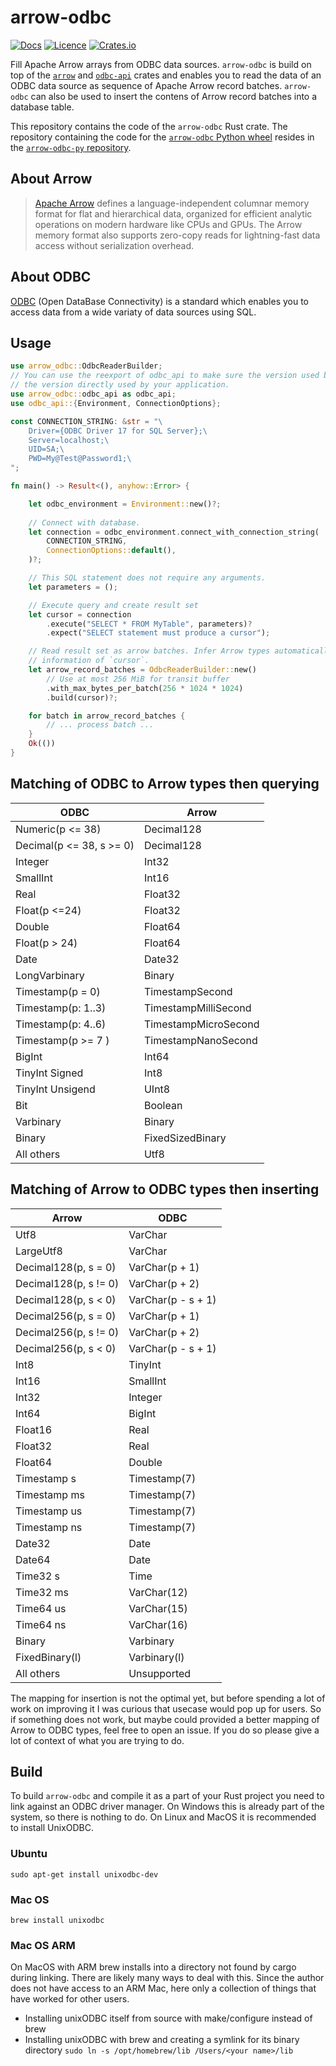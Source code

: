 # arrow-odbc

[![Docs](https://docs.rs/arrow-odbc/badge.svg)](https://docs.rs/arrow-odbc/)
[![Licence](https://img.shields.io/crates/l/arrow-odbc)](https://github.com/pacman82/arrow-odbc/blob/main/License)
[![Crates.io](https://img.shields.io/crates/v/arrow-odbc)](https://crates.io/crates/arrow-odbc)

Fill Apache Arrow arrays from ODBC data sources. `arrow-odbc` is build on top of the [`arrow`](https://crates.io/crates/arrow) and [`odbc-api`](https://crates.io/crates/odbc-api) crates and enables you to read the data of an ODBC data source as sequence of Apache Arrow record batches. `arrow-odbc` can also be used to insert the contens of Arrow record batches into a database table.

This repository contains the code of the `arrow-odbc` Rust crate. The repository containing the code for the [`arrow-odbc` Python wheel](https://pypi.org/project/arrow-odbc/) resides in the [`arrow-odbc-py` repository](https://github.com/pacman82/arrow-odbc-py).

## About Arrow

> [Apache Arrow](https://arrow.apache.org/) defines a language-independent columnar memory format for flat and hierarchical data, organized for efficient analytic operations on modern hardware like CPUs and GPUs. The Arrow memory format also supports zero-copy reads for lightning-fast data access without serialization overhead.

## About ODBC

[ODBC](https://docs.microsoft.com/en-us/sql/odbc/microsoft-open-database-connectivity-odbc) (Open DataBase Connectivity) is a standard which enables you to access data from a wide variaty of data sources using SQL.

## Usage

```rust
use arrow_odbc::OdbcReaderBuilder;
// You can use the reexport of odbc_api to make sure the version used by arrow_odbc is in sync with
// the version directly used by your application.
use arrow_odbc::odbc_api as odbc_api;
use odbc_api::{Environment, ConnectionOptions};

const CONNECTION_STRING: &str = "\
    Driver={ODBC Driver 17 for SQL Server};\
    Server=localhost;\
    UID=SA;\
    PWD=My@Test@Password1;\
";

fn main() -> Result<(), anyhow::Error> {

    let odbc_environment = Environment::new()?;
    
    // Connect with database.
    let connection = odbc_environment.connect_with_connection_string(
        CONNECTION_STRING,
        ConnectionOptions::default(),
    )?;

    // This SQL statement does not require any arguments.
    let parameters = ();

    // Execute query and create result set
    let cursor = connection
        .execute("SELECT * FROM MyTable", parameters)?
        .expect("SELECT statement must produce a cursor");

    // Read result set as arrow batches. Infer Arrow types automatically using the meta
    // information of `cursor`.
    let arrow_record_batches = OdbcReaderBuilder::new()
        // Use at most 256 MiB for transit buffer
        .with_max_bytes_per_batch(256 * 1024 * 1024)
        .build(cursor)?;

    for batch in arrow_record_batches {
        // ... process batch ...
    }
    Ok(())
}
```

## Matching of ODBC to Arrow types then querying

| ODBC                     | Arrow                |
| ------------------------ | -------------------- |
| Numeric(p <= 38)         | Decimal128           |
| Decimal(p <= 38, s >= 0) | Decimal128           |
| Integer                  | Int32                |
| SmallInt                 | Int16                |
| Real                     | Float32              |
| Float(p <=24)            | Float32              |
| Double                   | Float64              |
| Float(p > 24)            | Float64              |
| Date                     | Date32               |
| LongVarbinary            | Binary               |
| Timestamp(p = 0)         | TimestampSecond      |
| Timestamp(p: 1..3)       | TimestampMilliSecond |
| Timestamp(p: 4..6)       | TimestampMicroSecond |
| Timestamp(p >= 7 )       | TimestampNanoSecond  |
| BigInt                   | Int64                |
| TinyInt Signed           | Int8                 |
| TinyInt Unsigend         | UInt8                |
| Bit                      | Boolean              |
| Varbinary                | Binary               |
| Binary                   | FixedSizedBinary     |
| All others               | Utf8                 |

## Matching of Arrow to ODBC types then inserting

| Arrow                 | ODBC               |
| --------------------- | ------------------ |
| Utf8                  | VarChar            |
| LargeUtf8             | VarChar            |
| Decimal128(p, s = 0)  | VarChar(p + 1)     |
| Decimal128(p, s != 0) | VarChar(p + 2)     |
| Decimal128(p, s < 0)  | VarChar(p - s + 1) |
| Decimal256(p, s = 0)  | VarChar(p + 1)     |
| Decimal256(p, s != 0) | VarChar(p + 2)     |
| Decimal256(p, s < 0)  | VarChar(p - s + 1) |
| Int8                  | TinyInt            |
| Int16                 | SmallInt           |
| Int32                 | Integer            |
| Int64                 | BigInt             |
| Float16               | Real               |
| Float32               | Real               |
| Float64               | Double             |
| Timestamp s           | Timestamp(7)       |
| Timestamp ms          | Timestamp(7)       |
| Timestamp us          | Timestamp(7)       |
| Timestamp ns          | Timestamp(7)       |
| Date32                | Date               |
| Date64                | Date               |
| Time32 s              | Time               |
| Time32 ms             | VarChar(12)        |
| Time64 us             | VarChar(15)        |
| Time64 ns             | VarChar(16)        |
| Binary                | Varbinary          |
| FixedBinary(l)        | Varbinary(l)       |
| All others            | Unsupported        |

The mapping for insertion is not the optimal yet, but before spending a lot of work on improving it I was curious that usecase would pop up for users. So if something does not work, but maybe could provided a better mapping of Arrow to ODBC types, feel free to open an issue. If you do so please give a lot of context of what you are trying to do.

## Build

To build `arrow-odbc` and compile it as a part of your Rust project you need to link against an ODBC driver manager. On Windows this is already part of the system, so there is nothing to do. On Linux and MacOS it is recommended to install UnixODBC.

### Ubuntu

```shell
sudo apt-get install unixodbc-dev
```

### Mac OS

```shell
brew install unixodbc
```

### Mac OS ARM

On MacOS with ARM brew installs into a directory not found by cargo during linking. There are likely many ways to deal with this. Since the author does not have access to an ARM Mac, here only a collection of things that have worked for other users.

* Installing unixODBC itself from source with make/configure instead of brew
* Installing unixODBC with brew and creating a symlink for its binary directory `sudo ln -s /opt/homebrew/lib /Users/<your name>/lib`
